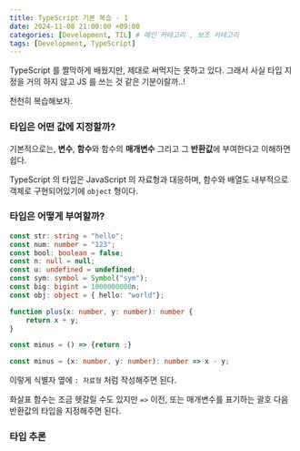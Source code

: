 ```yaml
---
title: TypeScript 기본 복습 - 1
date: 2024-11-08 21:00:00 +09:00
categories: [Development, TIL] # 메인 카테고리 , 보조 카테고리
tags: [Development, TypeScript]
---
```


TypeScript 를 짤막하게 배웠지만, 제대로 써먹지는 못하고 있다.
그래서 사실 타입 지정을 거의 하지 않고 JS 를 쓰는 것 같은 기분이랄까..!

천천히 복습해보자.

### 타입은 어떤 값에 지정할까?

기본적으로는, **변수**, **함수**와 함수의 **매개변수** 그리고 그 **반환값**에 부여한다고 이해하면 쉽다.

TypeScript 의 타입은 JavaScript 의 자료형과 대응하며, 함수와 배열도 내부적으로 객체로 구현되어있기에 `object` 형이다.

### 타입은 어떻게 부여할까?

```ts
const str: string = "hello";
const num: number = "123";
const bool: boolean = false;
const n: null = null;
const u: undefined = undefined;
const sym: symbol = Symbol("sym");
const big: bigint = 1000000000n;
const obj: object = { hello: "world"};

function plus(x: number, y: number): number {
    return x + y;
}

const minus = () => {return ;}

const minus = (x: number, y: number): number => x - y;
```

이렇게 식별자 옆에 `: 자료형` 처럼 작성해주면 된다.

화살표 함수는 조금 헷갈릴 수도 있지만 `=>` 이전, 또는 매개변수를 표기하는 괄호 다음 반환값의 타입을 지정해주면 된다.

### 타입 추론

